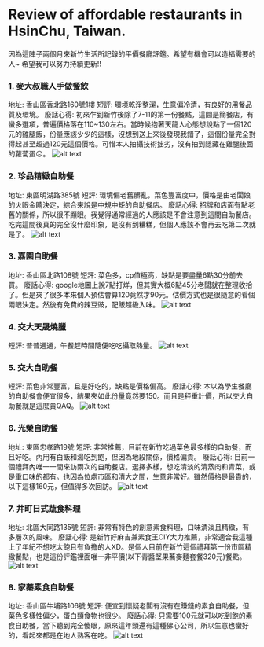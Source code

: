 # Review of affordable restaurants in HsinChu, Taiwan.
因為這陣子兩個月來新竹生活所記錄的平價餐廳評鑑。希望有機會可以造福需要的人~
希望我可以努力持續更新!!

### 1. 麥大叔職人手做餐飲
地址: 香山區香北路160號1樓
短評: 環境乾淨整潔，生意偏冷清，有良好的用餐品質及環境。
廢話心得: 初來乍到新竹後除了7-11的第一份餐點，這間是簡餐店，有蠻多選項，普遍價格落在110~130左右。當時候抱著天龍人心態想說點了一個120元的雞腿飯，份量應該少少的這樣，沒想到送上來後發現我錯了，這個份量完全對得起甚至超過120元這個價格。可惜本人拍攝技術拙劣，沒有拍到隱藏在雞腿後面的蘿蔔蛋☹。
![alt text](figures/f1.jpg)

### 2. 珍品精緻自助餐
地址: 東區明湖路385號
短評: 環境偏老舊髒亂，菜色豐富度中，價格是由老闆娘的火眼金睛決定，綜合來說是中規中矩的自助餐店。
廢話心得: 招牌和店面有點老舊的關係，所以很不顯眼。我覺得通常經過的人應該是不會注意到這間自助餐店。吃完這間後真的完全沒什麼印象，是沒有到糟糕，但個人應該不會再去吃第二次就是了。
![alt text](figures/f2.jpg)

### 3. 嘉園自助餐
地址: 香山區北路108號
短評: 菜色多，cp值極高，缺點是要盡量6點30分前去買。
廢話心得: google地圖上說7點打烊，但其實大概6點45分老闆就在整理收拾了。但是夾了很多本來個人預估會算120竟然才90元。估價方式也是很隨意的看個兩眼決定。然後有免費的辣豆豉，配飯超級入味。
![alt text](figures/f3.jpg)

### 4. 交大天晟燒臘
短評: 普普通通，午餐趕時間隨便吃吃攝取熱量。
![alt text](figures/f4.jpg)

### 5. 交大自助餐
短評: 菜色非常豐富，且是好吃的，缺點是價格偏高。
廢話心得: 本以為學生餐廳的自助餐會便宜很多，結果夾如此份量竟然要150。而且是秤重計價，所以交大自助餐就是這麼貴QAQ。
![alt text](figures/f5.jpg)

### 6. 光榮自助餐
地址: 東區忠孝路19號
短評: 非常推薦，目前在新竹吃過菜色最多樣的自助餐，而且好吃。內用有白飯和湯吃到飽，但因為地段關係，價格偏貴。
廢話心得: 目前一個禮拜內唯一一間來訪兩次的自助餐店。選擇多樣，想吃清淡的清蒸肉和青菜，或是重口味的都有。也因為位處市區和清大之間，生意非常好。雖然價格是最貴的，以下這樣160元，但值得多次回訪。
![alt text](figures/f4.jpg)

### 7. 井町日式蔬食料理
地址: 北區大同路135號
短評: 非常有特色的創意素食料理，口味清淡且精緻，有多層次的風味。
廢話心得: 是新竹好麻吉兼素食王CIY大力推薦，非常適合我這種上了年紀不想吃太飽且有負擔的人XD。是個人目前在新竹這個禮拜第一份市區精緻餐點，也是這份評鑑裡面唯一非平價(以下青醬堅果蕎麥麵套餐320元)餐點。
![alt text](figures/f4.jpg)

### 8. 家蓁素食自助餐
地址: 香山區牛埔路106號
短評: 便宜到懷疑老闆有沒有在賺錢的素食自助餐，但菜色多樣性偏少，蛋白類食物也很少。
廢話心得: 只需要100元就可以吃到飽的素食自助餐，當下聽到完全傻眼，原來這年頭還有這種佛心公司，所以生意也蠻好的，看起來都是在地人熟客在吃。
![alt text](figures/f4.jpg)
